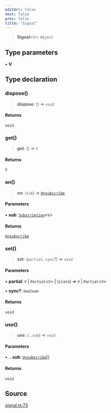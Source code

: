 ```yaml
---
editUrl: false
next: false
prev: false
title: "Signal"
---
```


> **Signal**\<`V`\>: `Object`

## Type parameters

• **V**

## Type declaration

### dispose()

> **dispose**: () => `void`

#### Returns

`void`

### get()

> **get**: () => `V`

#### Returns

`V`

### on()

> **on**: (`sub`) => [`Unsubscribe`](Unsubscribe.md)

#### Parameters

• **sub**: [`Subscription`](Subscription.md)\<`V`\>

#### Returns

[`Unsubscribe`](Unsubscribe.md)

### set()

> **set**: (`partial`, `sync`?) => `void`

#### Parameters

• **partial**: `V` \| `Partial`\<`V`\> \| (`state`) => `V` \| `Partial`\<`V`\>

• **sync?**: `boolean`

#### Returns

`void`

### use()

> **use**: (...`sub`) => `void`

#### Parameters

• ...**sub**: [`Unsubscribe`](Unsubscribe.md)[]

#### Returns

`void`

## Source

[signal.ts:73](https://github.com/nodenogg-in/alpha-p2p/blob/a4d5eff/packages/statekit/src/signal.ts#L73)
